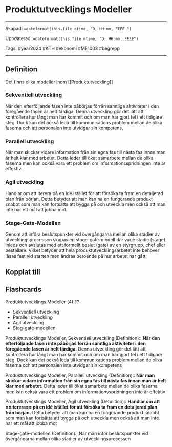 # Produktutvecklings Modeller

---
Skapad: `=dateformat(this.file.ctime, "D, HH:mm, EEEE ")`

Uppdaterad: `=dateformat(this.file.mtime, "D, HH:mm, EEEE")`

Tags: #year2024 #KTH #ekonomi #ME1003 #begrepp

---

## Definition

Det finns olika modeller inom [[Produktutveckling]]

### Sekventiell utveckling

När den efterföljande fasen inte påbörjas förrän samtliga aktiviteter i den föregående fasen är helt färdiga. Denna utveckling gör det lätt att kontrollera hur långt man har kommit och om man har gjort fel i ett tidigare steg. Dock kan det också leda till kommunikations problem mellan de olika faserna och att personalen inte utvidgar sin kompetens.

### Parallell utveckling

När man skickar vidare information från sin egna fas till nästa fas innan man är helt klar med arbetet. Detta leder till ökat samarbete mellan de olika faserna men kan också vara ett problem om informationsspridningen inte är effektiv.

### Agil utveckling

Handlar om att iterera på en idé istället för att försöka ta fram en detaljerad plan från början. Detta betyder att man kan ha en fungerande produkt snabbt som man kan fortsätta att bygga på och utveckla men också att man inte har ett mål att jobba mot.

### Stage-Gate-Modellen

Genom att införa beslutspunkter vid övergångarna mellan olika stadier av utvecklingsprocessen skapas en stage-gate-modell där varje stadie (stage) inleds och avslutas med ett formellt beslut (gate) av en styrgrupp, chef eller beställare. Vilket betyder att hela produktutvecklingsarbetet inte behöver låsas fast vid starten men ändras beroende på hur arbetet har gått.

## Kopplat till

## Flashcards

Produktutvecklings Modeller (4)
??
- Sekventiell utveckling
- Parallell utveckling
- Agil utveckling
- Stag-gate-modellen
<!--SR:!2024-02-22,7,255!2024-03-01,14,293-->

Produktutvecklings Modeller, Sekventiell utveckling (Definition):: **När den efterföljande fasen inte påbörjas förrän samtliga aktiviteter i den föregående fasen är helt färdiga.** Denna utveckling gör det lätt att kontrollera hur långt man har kommit och om man har gjort fel i ett tidigare steg. Dock kan det också leda till kommunikations problem mellan de olika faserna och att personalen inte utvidgar sin kompetens
<!--SR:!2024-02-12,2,235-->

Produktutvecklings Modeller, Parallell utveckling (Definition):: **När man skickar vidare information från sin egna fas till nästa fas innan man är helt klar med arbetet.** Detta leder till ökat samarbete mellan de olika faserna men kan också vara ett problem om informationsspridningen inte är effektiv
<!--SR:!2024-02-11,3,255-->

Produktutvecklings Modeller, Agil utveckling (Definition):: **Handlar om att ==iterera== på en idé istället för att försöka ta fram en detaljerad plan från början.** Detta betyder att man kan ha en fungerande produkt snabbt som man kan fortsätta att bygga på och utveckla men också att man inte har ett mål att jobba mot
<!--SR:!2024-02-23,8,255!2024-03-09,4,274-->

Stage-gate-modellen (Definition):: När man inför beslutspunkter vid övergångarna mellan olika stadier av utvecklingsprocessen
<!--SR:!2024-02-17,9,262!2024-03-09,4,274-->
